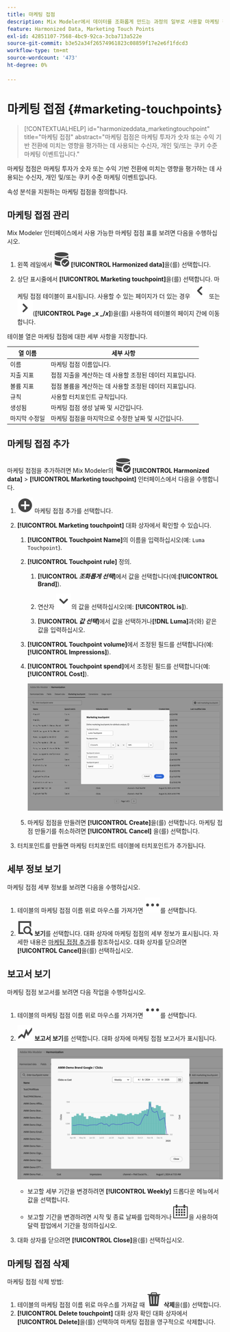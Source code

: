 ```yaml
---
title: 마케팅 접점
description: Mix Modeler에서 데이터를 조화롭게 만드는 과정의 일부로 사용할 마케팅 접점을 만드는 방법을 알아봅니다.
feature: Harmonized Data, Marketing Touch Points
exl-id: 42851107-7568-4bc9-92ca-3cba713a522e
source-git-commit: b3e52a34f26574961823c08859f17e2e6f1fdcd3
workflow-type: tm+mt
source-wordcount: '473'
ht-degree: 0%

---
```


# 마케팅 접점 {#marketing-touchpoints}

>[!CONTEXTUALHELP]
>id="harmonizeddata_marketingtouchpoint"
>title="마케팅 접점"
>abstract="마케팅 접점은 마케팅 투자가 숫자 또는 수익 기반 전환에 미치는 영향을 평가하는 데 사용되는 수신자, 개인 및/또는 쿠키 수준 마케팅 이벤트입니다."


마케팅 접점은 마케팅 투자가 숫자 또는 수익 기반 전환에 미치는 영향을 평가하는 데 사용되는 수신자, 개인 및/또는 쿠키 수준 마케팅 이벤트입니다.

속성 분석을 지원하는 마케팅 접점을 정의합니다.

## 마케팅 접점 관리

Mix Modeler 인터페이스에서 사용 가능한 마케팅 접점 표를 보려면 다음을 수행하십시오.

1. 왼쪽 레일에서 ![DataSearch](/help/assets/icons/DataCheck.svg) **[!UICONTROL Harmonized data]**&#x200B;을(를) 선택합니다.

1. 상단 표시줄에서 **[!UICONTROL Marketing touchpoint]**&#x200B;을(를) 선택합니다. 마케팅 접점 테이블이 표시됩니다. 사용할 수 있는 페이지가 더 있는 경우 ![왼쪽 화살표](/help/assets/icons/ChevronLeft.svg) 또는 ![오른쪽 화살표](/help/assets/icons/ChevronRight.svg)(**[!UICONTROL Page _x _/_x_]**)을(를) 사용하여 테이블의 페이지 간에 이동합니다.

테이블 열은 마케팅 접점에 대한 세부 사항을 지정합니다.

| 열 이름 | 세부 사항 |
| --- | ---|
| 이름 | 마케팅 접점 이름입니다. |
| 지출 지표 | 접점 지출을 계산하는 데 사용할 조정된 데이터 지표입니다. |
| 볼륨 지표 | 접점 볼륨을 계산하는 데 사용할 조정된 데이터 지표입니다. |
| 규칙 | 사용할 터치포인트 규칙입니다. |
| 생성됨 | 마케팅 접점 생성 날짜 및 시간입니다. |
| 마지막 수정일 | 마케팅 접점을 마지막으로 수정한 날짜 및 시간입니다. |


## 마케팅 접점 추가

마케팅 접점을 추가하려면 Mix Modeler의 ![DataSearch](/help/assets/icons/DataCheck.svg) **[!UICONTROL Harmonized data]** > **[!UICONTROL Marketing touchpoint]** 인터페이스에서 다음을 수행합니다.

1. ![추가](/help/assets/icons/AddCircle.svg) 마케팅 접점 추가를 선택합니다.

1. **[!UICONTROL Marketing touchpoint]** 대화 상자에서 확인할 수 있습니다.

   1. **[!UICONTROL Touchpoint Name]**&#x200B;의 이름을 입력하십시오(예: `Luma Touchpoint`).

   1. **[!UICONTROL Touchpoint rule]** 정의.

      1. **[!UICONTROL *조화롭게 선택&#x200B;*]**&#x200B;에서 값을 선택합니다(예:**[!UICONTROL Brand]**).

      1. 연산자 ![V자형 화살표](/help/assets/icons/ChevronDown.svg)의 값을 선택하십시오(예: **[!UICONTROL is]**).

      1. **[!UICONTROL *값 선택&#x200B;*]**&#x200B;에서 값을 선택하거나&#x200B;**[!DNL Luma]**&#x200B;과(와) 같은 값을 입력하십시오.

   1. **[!UICONTROL Touchpoint volume]**&#x200B;에서 조정된 필드를 선택합니다(예: **[!UICONTROL Impressions]**).

   1. **[!UICONTROL Touchpoint spend]**&#x200B;에서 조정된 필드를 선택합니다(예: **[!UICONTROL Cost]**).

      ![마케팅 접점](/help/assets/create-touchpoint.png)

   1. 마케팅 접점을 만들려면 **[!UICONTROL Create]**&#x200B;을(를) 선택합니다. 마케팅 접점 만들기를 취소하려면 **[!UICONTROL Cancel]** 을(를) 선택합니다.

1. 터치포인트를 만들면 마케팅 터치포인트 테이블에 터치포인트가 추가됩니다.


## 세부 정보 보기

마케팅 접점 세부 정보를 보려면 다음을 수행하십시오.

1. 테이블의 마케팅 접점 이름 위로 마우스를 가져가면 ![자세히](/help/assets/icons/More.svg)를 선택합니다.

1. ![보기](/help/assets/icons/ViewDetail.svg) **보기**&#x200B;를 선택합니다. 대화 상자에 마케팅 접점의 세부 정보가 표시됩니다. 자세한 내용은 [마케팅 접점 추가](#add-a-marketing-touchpoint)를 참조하십시오. 대화 상자를 닫으려면 **[!UICONTROL Cancel]**&#x200B;을(를) 선택하십시오.


## 보고서 보기

마케팅 접점 보고서를 보려면 다음 작업을 수행하십시오.

1. 테이블의 마케팅 접점 이름 위로 마우스를 가져가면 ![자세히](/help/assets/icons/More.svg)를 선택합니다.

1. ![GraphTrend](/help/assets/icons/GraphTrend.svg) **보고서 보기**&#x200B;를 선택합니다. 대화 상자에 마케팅 접점 보고서가 표시됩니다.

   ![마케팅 접점 보기 보고서](../assets/marketingtouchpoint-view-report.png)

   * 보고할 세부 기간을 변경하려면 **[!UICONTROL Weekly]** 드롭다운 메뉴에서 값을 선택합니다.
   * 보고할 기간을 변경하려면 시작 및 종료 날짜를 입력하거나 ![달력](/help/assets/icons/Calendar.svg)을 사용하여 달력 팝업에서 기간을 정의하십시오.

1. 대화 상자를 닫으려면 **[!UICONTROL Close]**&#x200B;을(를) 선택하십시오.

## 마케팅 접점 삭제

마케팅 접점 삭제 방법:

1. 테이블의 마케팅 접점 이름 위로 마우스를 가져갈 때 ![삭제](/help/assets/icons/Delete.svg) **삭제**&#x200B;을(를) 선택합니다.
1. **[!UICONTROL Delete touchpoint]** 대화 상자 확인 대화 상자에서 **[!UICONTROL Delete]**&#x200B;을(를) 선택하여 마케팅 접점을 영구적으로 삭제합니다.

